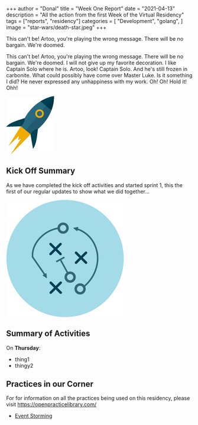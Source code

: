 +++
author = "Donal"
title = "Week One Report"
date = "2021-04-13"
description = "All the action from the first Week of the Virtual Residency"
tags = ["reports", "residency"]
categories = [
"Development",
"golang",
]
image = "star-wars/death-star.jpeg"
+++

This can't be! Artoo, you're playing the wrong message. There will be no bargain. We're doomed.
<!--more-->

This can't be! Artoo, you're playing the wrong message. There will be no bargain. We're doomed. I will not give up my favorite decoration. I like Captain Solo where he is. Artoo, look! Captain Solo. And he's still frozen in carbonite. What could possibly have come over Master Luke. Is it something I did? He never expressed any unhappiness with my work. Oh! Oh! Hold it! Ohh!

![rocket](/static/images/rocket.png)

## Kick Off Summary

As we have completed the kick off activities and started sprint 1, this the first of our regular updates to show what we did together...

![map](/static/images/map.png)

## Summary of Activities

On **Thursday**:
* thing1
* thingy2


## Practices in our Corner
For for information on all the practices being used on this residency, please visit https://openpracticelibrary.com/ 
* [Event Storming](https://openpracticelibrary.com/practice/event-storming/)